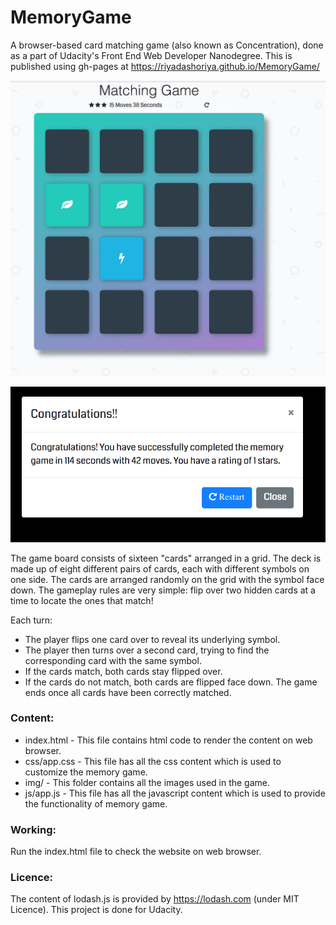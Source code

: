 # MemoryGame
A browser-based card matching game (also known as Concentration), done as a part of Udacity's Front End Web Developer Nanodegree. This is published using gh-pages at https://riyadashoriya.github.io/MemoryGame/



![alt text](https://github.com/riyadashoriya/MemoryGame/blob/master/MemoryGameUi.png "Game Preview")

![alt text](https://github.com/riyadashoriya/MemoryGame/blob/master/CongratulationsModal.png "Congratulations Modal")


The game board consists of sixteen "cards" arranged in a grid. The deck is made up of eight different pairs of cards, each with different symbols on one side. The cards are arranged randomly on the grid with the symbol face down. The gameplay rules are very simple: flip over two hidden cards at a time to locate the ones that match!

Each turn:
* The player flips one card over to reveal its underlying symbol.
* The player then turns over a second card, trying to find the corresponding card with the same symbol.
* If the cards match, both cards stay flipped over.
* If the cards do not match, both cards are flipped face down.
The game ends once all cards have been correctly matched.



### Content:
* index.html - This file contains html code to render the content on web browser.
* css/app.css - This file has all the css content which is used to customize the memory game.
* img/ - This folder contains all the images used in the game.
* js/app.js - This file has all the javascript content which is used to provide the functionality of memory game.

### Working:
Run the index.html file to check the website on web browser.


### Licence:
The content of lodash.js is provided by https://lodash.com (under MIT Licence). This project is done for Udacity.
